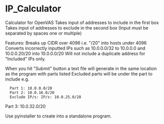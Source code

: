 # IP_Calculator

Calculator for OpenVAS
Takes input of addresses to include in the first box
Takes input of addresses to exclude in the second box
(Input must be separated by spaces one or multiple)

Features: 
Breaks up CIDR over 4096 i.e. "/20" into hosts under 4096
Converts incorrectly inputted IPs such as 10.0.0.0/32 to 10.0.0.0 and 10.0.0.20/20 into 10.0.0.0/20
Will not include a duplicate address for "Included" IPs only.

When you hit "Submit" button a text file will generate in the same location as the program with parts listed
Excluded parts will be under the part to include e.g.

      Part 1: 10.0.0.0/20
      Part 2: 10.0.16.0/20
      Exclude IP/s: IP/s: 10.0.25.0/28

Part 3: 10.0.32.0/20

Use pyinstaller to create into a standalone program.

